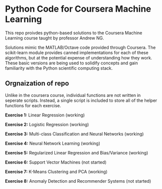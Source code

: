 # Python Code for Coursera Machine Learning

This repo proivdes python-based solutions to the Coursera Machine Learning
course taught by professor Andrew NG.

Solutions mimic the MATLAB/Octave code provided through Coursera. The scikit-learn module provides canned implementations for each of these algorithms, but at the potential expense of understanding how they work. These basic versions are being used to solidify concepts and gain familiarity with the Python scientific computing stack.

## Orgnaization of repo
Unlike in the coursera course, individual functions are not written in seperate
scripts. Instead, a single script is included to store all of the helper
functions for each exercise.


**Exercise 1:** Linear Regression (working)

**Exercise 2:** Logistic Regression (working)

**Exercise 3:** Multi-class Classification and Neural Networks (working)

**Exercise 4:** Neural Network Learning (working)

**Exercise 5:** Regularized Linear Regression and Bias/Variance (working)

**Exercise 6:** Support Vector Machines (not started)

**Exercise 7:** K-Means Clustering and PCA (working)

**Exercise 8:** Anomaly Detection and Recommender Systems (not started)

